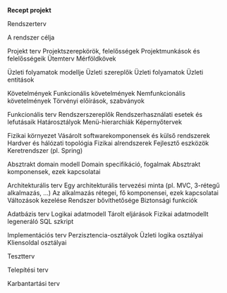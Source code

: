 **Recept projekt**

Rendszerterv

A rendszer célja

Projekt terv
  Projektszerepkörök, felelősségek
  Projektmunkások és felelősségeik
  Ütemterv
  Mérföldkövek
  
Üzleti folyamatok modellje
  Üzleti szereplők
  Üzleti folyamatok
  Üzleti entitások
  
Követelmények
  Funkcionális követelmények
  Nemfunkcionális követelmények
  Törvényi előírások, szabványok
  
Funkcionális terv
  Rendszerszereplők
  Rendszerhasználati esetek és lefutásaik
  Határosztályok
  Menü-hierarchiák
  Képernyőtervek
  
Fizikai környezet
  Vásárolt softwarekomponensek és külső rendszerek
  Hardver és hálózati topológia
  Fizikai alrendszerek
  Fejlesztő eszközök
  Keretrendszer (pl. Spring)
  
Absztrakt domain modell
  Domain specifikáció, fogalmak
  Absztrakt komponensek, ezek kapcsolatai
  
Architekturális terv
  Egy architekturális tervezési minta (pl. MVC, 3-rétegű alkalmazás, …)
  Az alkalmazás rétegei, fő komponensei, ezek kapcsolatai
  Változások kezelése
  Rendszer bővíthetősége
  Biztonsági funkciók
  
Adatbázis terv
  Logikai adatmodell
  Tárolt eljárások
  Fizikai adatmodellt legeneráló SQL szkript
  
Implementációs terv
  Perzisztencia-osztályok
  Üzleti logika osztályai
  Kliensoldal osztályai
  
Tesztterv

Telepítési terv

Karbantartási terv
